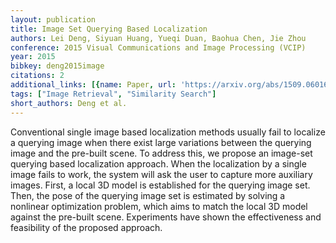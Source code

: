```yaml
---
layout: publication
title: Image Set Querying Based Localization
authors: Lei Deng, Siyuan Huang, Yueqi Duan, Baohua Chen, Jie Zhou
conference: 2015 Visual Communications and Image Processing (VCIP)
year: 2015
bibkey: deng2015image
citations: 2
additional_links: [{name: Paper, url: 'https://arxiv.org/abs/1509.06016'}]
tags: ["Image Retrieval", "Similarity Search"]
short_authors: Deng et al.
---
```

Conventional single image based localization methods usually fail to localize
a querying image when there exist large variations between the querying image
and the pre-built scene. To address this, we propose an image-set querying
based localization approach. When the localization by a single image fails to
work, the system will ask the user to capture more auxiliary images. First, a
local 3D model is established for the querying image set. Then, the pose of the
querying image set is estimated by solving a nonlinear optimization problem,
which aims to match the local 3D model against the pre-built scene. Experiments
have shown the effectiveness and feasibility of the proposed approach.